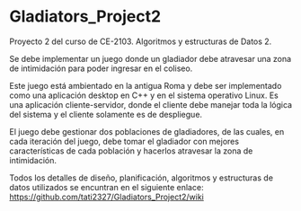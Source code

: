 # Gladiators_Project2
Proyecto 2 del curso de CE-2103. Algoritmos y estructuras de Datos 2.

Se debe implementar un juego donde un gladiador debe atravesar una zona de intimidación para poder ingresar en el coliseo.

Este juego está ambientado en la antigua Roma y debe ser implementado como una aplicación desktop en C++ y en el sistema operativo Linux. Es una aplicación cliente-servidor, donde el cliente debe manejar toda la lógica del sistema y el cliente solamente es de despliegue.

El juego debe gestionar dos poblaciones de gladiadores, de las cuales, en cada iteración del juego, debe tomar el gladiador con mejores características de cada población y hacerlos atravesar la zona de intimidación.

Todos los detalles de diseño, planificación, algoritmos y estructuras de datos utilizados se encuntran en el siguiente enlace:
https://github.com/tati2327/Gladiators_Project2/wiki
